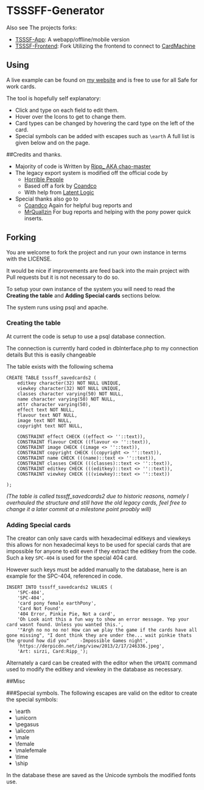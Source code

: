 TSSSFF-Generator
================

Also see The projects forks:
 * [TSSSF-App](https://github.com/chao-master/TSSSF-App): A webapp/offline/mobile version
 * [TSSSF-Frontend](https://github.com/coandco/TSSSF-Frontend): Fork Utilizing the frontend to connect to [CardMachine](https://github.com/HorriblePeople/CardMachine)

## Using
A live example can be found on [my website](http://ripppo.me/TSSSFF-Beta/) and is free to use for all Safe for work cards.

The tool is hopefully self explanatory:
 * Click and type on each field to edit them.
 * Hover over the Icons to get to change them.
 * Card types can be changed by hovering the card type on the left of the card.
 * Special symbols can be added with escapes such as `\earth` A full list is given below and on the page.

##Credits and thanks.
 * Majority of code is Written by [Ripp_ AKA chao-master](https://github.com/chao-master)
 * The legacy export system is modified off the official code by
   * [Horrible People](https://github.com/HorriblePeople)
   * Based off a fork by [Coandco](https://github.com/coandco)
   * With help from [Latent Logic](https://github.com/Latent-Logic)
 * Special thanks also go to
   * [Coandco](https://github.com/coandco) Again for helpful bug reports and
   * [MrQuallzin](https://github.com/MrQuallzin) For bug reports and helping with the pony power quick inserts.

## Forking
You are welcome to fork the project and run your own instance in terms with the LICENSE.

It would be nice if improvements are feed back into the main project with Pull requests but it is not necessary to do so.

To setup your own instance of the system you will need to read the **Creating the table** and **Adding Special cards** sections below.

The system runs using psql and apache.

### Creating the table
At current the code is setup to use a psql database connection.

The connection is currently hard coded in dbInterface.php to my connection details
But this is easily changeable

The table exists with the following schema
```
CREATE TABLE tsssff_savedcards2 (
    editkey character(32) NOT NULL UNIQUE,
    viewkey character(32) NOT NULL UNIQUE,
    classes character varying(50) NOT NULL,
    name character varying(50) NOT NULL,
    attr character varying(50),
    effect text NOT NULL,
    flavour text NOT NULL,
    image text NOT NULL,
    copyright text NOT NULL,

    CONSTRAINT effect CHECK ((effect <> ''::text)),
    CONSTRAINT flavour CHECK ((flavour <> ''::text)),
    CONSTRAINT image CHECK ((image <> ''::text)),
    CONSTRAINT copyright CHECK ((copyright <> ''::text)),
    CONSTRAINT name CHECK (((name)::text <> ''::text)),
    CONSTRAINT classes CHECK (((classes)::text <> ''::text)),
    CONSTRAINT editkey CHECK (((editkey)::text <> ''::text)),
    CONSTRAINT viewkey CHECK (((viewkey)::text <> ''::text))

);
```
*(The table is called tsssff_savedcards2 due to historic reasons,
namely I overhauled the structure and still have the old legacy cards,
feel free to change it a later commit at a milestone point proably will)*

### Adding Special cards
The creator can only save cards with hexadecimal editkeys and viewkeys
this allows for non hexadecimal keys to be used for special cards that are
impossible for anyone to edit even if they extract the editkey from the code.
Such a key `SPC-404` is used for the special 404 card.

However such keys must be added manually to the database,
here is an example for the SPC-404, referenced in code.

```
INSERT INTO tsssff_savedcards2 VALUES (
    'SPC-404',
    'SPC-404',
    'card pony female earthPony',
    'Card Not Found',
    '404 Error, Pinkie Pie, Not a card',
    'Oh Look aint this a fun way to show an error message. Yep your card wasnt found. Unless you wanted this.',
    '"Argh no no no no! How can we play the game if the cards have all gone missing", "I dont think they are under the... wait pinkie thats the ground how did you"    -Impossible Games night',
    'https://derpicdn.net/img/view/2013/2/17/246336.jpeg',
    'Art: sirzi, Card:Ripp_');
```

Alternately a card can be created with the editor when the `UPDATE` command used to modify the editkey and viewkey in the database as necessary.

##Misc

###Special symbols.
The following escapes are valid on the editor to create the special symbols:
 * \earth
 * \unicorn
 * \pegasus
 * \alicorn
 * \male
 * \female
 * \malefemale
 * \time
 * \ship

In the database these are saved as the Unicode symbols the modified fonts use.
